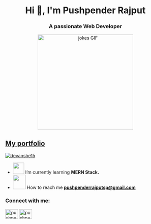 <h1 align="center">Hi 👋, I'm Pushpender Rajput</h1>
<h3 align="center">A passionate Web Developer</h3>
 <div align="center">
<img src="https://media.giphy.com/media/zkRQ24mPZ1HvHj9pZ6/giphy.gif" width="300" alt="jokes GIF">
 </div>
<h2><a href="https://ps-rajput.netlify.app/">My portfolio</a></h2>

<p align="left"> <a href="https://twitter.com/Rajput__PS" target="blank"><img src="https://img.shields.io/twitter/follow/Pushpender Rajput?logo=twitter&style=for-the-badge" alt="devanshe15" /></a> </p>

-  <img src="https://cultofthepartyparrot.com/parrots/hd/illuminatiparrot.gif" width="35" height="35"/>  I’m currently learning **MERN Stack.**
- <img src="https://media.giphy.com/media/RlOAlt0Qmsw4CTIELN/giphy.gif" height="45" width="40"/> How to reach me **pushpenderrajputsp@gmail.com**


<h3 align="left">Connect with me:</h3>
<p align="left">

<a href="https://linkedin.com/in/pushpender-rajput/" target="blank"><img align="center" src="https://raw.githubusercontent.com/rahuldkjain/github-profile-readme-generator/master/src/images/icons/Social/linked-in-alt.svg" alt="pushpender-rajput" height="30" width="40" /></a>
<a href="https://instagram.com/pushpender_rxjput/" target="blank"><img align="center" src="https://raw.githubusercontent.com/rahuldkjain/github-profile-readme-generator/master/src/images/icons/Social/instagram.svg" alt="pushpender_rxjput" height="30" width="40" /></a>




